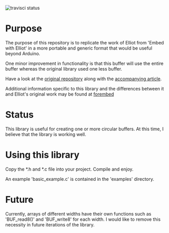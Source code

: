 ![travisci status](https://travis-ci.org/slightlynybbled/circular_buffer.svg?branch=master)

# Purpose #

The purpose of this repository is to replicate the work of Elliot
from 'Embed with Elliot' in a more portable and generic format that
would be useful beyond Arduino.

One minor improvement in functionality is that this buffer will
use the entire buffer whereas the original library used one less
buffer.

Have a look at the
[original repository](https://github.com/hexagon5un/embed_with_elliot-circular_buffer)
along with the [accompanying article](https://hackaday.com/2015/10/29/embed-with-elliot-going-round-with-circular-buffers/).

Additional information specific to this library and the differences
between it and Elliot's original work may be found at [forembed](http://www.forembed.com/circular-buffers.html)

# Status #

This library is useful for creating one or more circular buffers.
At this time, I believe that the library is working well.

# Using this library #

Copy the *.h and *.c file into your project.  Compile and enjoy.

An example 'basic_example.c' is contained in the 'examples' directory.

# Future #

Currently, arrays of different widths have their own functions such as 'BUF_read8()' and 'BUF_write8' for
each width.  I would like to remove this necessity in future iterations of the library.

